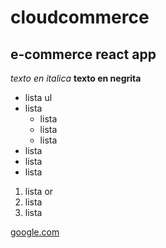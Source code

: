 # cloudcommerce 
## e-commerce react app

*texto en italica*
**texto en negrita**

* lista ul
* lista
    * lista
    * lista
    * lista
* lista
* lista
* lista

1. lista or
2. lista
3. lista 

[google.com](www.google.com.ar "ir a google") 
